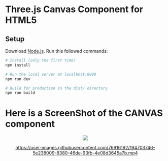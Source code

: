 # Three.js Canvas Component for HTML5

## Setup
Download [Node.js](https://nodejs.org/en/download/).
Run this followed commands:

``` bash
# Install (only the first time)
npm install

# Run the local server at localhost:8080
npm run dev

# Build for production in the dist/ directory
npm run build
```
# Here is a ScreenShot of the CANVAS component
<div align="center">
  <img src="https://user-images.githubusercontent.com/76916192/194703670-d973c89e-97e3-4111-b6a4-dd92e60352bd.png" />

<div>


https://user-images.githubusercontent.com/76916192/194703746-5e238009-8380-46de-93fb-4e08d3645a7b.mp4

